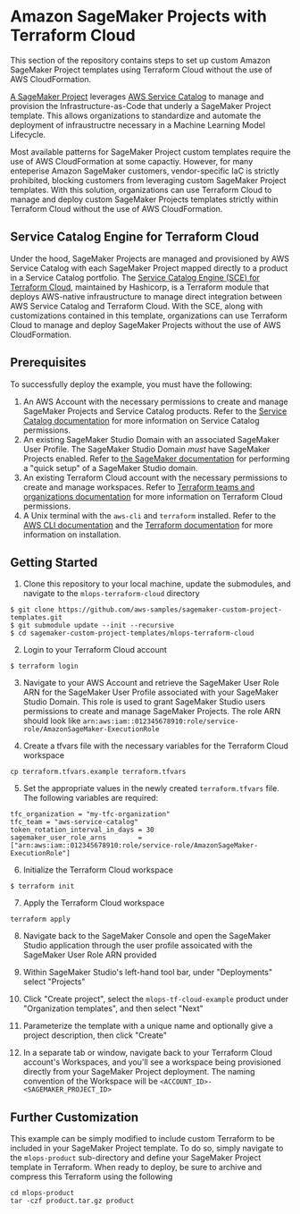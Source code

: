 # Amazon SageMaker Projects with Terraform Cloud

This section of the repository contains steps to set up custom Amazon SageMaker Project templates using Terraform Cloud without the use of AWS CloudFormation.

[A SageMaker Project](https://docs.aws.amazon.com/sagemaker/latest/dg/sagemaker-projects-whatis.html) leverages [AWS Service Catalog](https://docs.aws.amazon.com/servicecatalog/latest/adminguide/introduction.html) to manage and provision the Infrastructure-as-Code that underly a SageMaker Project template. This allows organizations to standardize and automate the deployment of infraustructre necessary in a Machine Learning Model Lifecycle. 

Most available patterns for SageMaker Project custom templates require the use of AWS CloudFormation at some capactiy. However, for many enteperise Amazon SageMaker customers, vendor-specific IaC is strictly prohibited, blocking customers from leveraging custom SageMaker Project templates. With this solution, organizations can use Terraform Cloud to manage and deploy custom SageMaker Projects templates strictly within Terraform Cloud without the use of AWS CloudFormation.


## Service Catalog Engine for Terraform Cloud

Under the hood, SageMaker Projects are managed and provisioned by AWS Service Catalog with each SageMaker Project mapped directly to a product in a Service Catalog portfolio. The [Service Catalog Engine (SCE) for Terraform Cloud](https://github.com/hashicorp/aws-service-catalog-engine-for-tfc), maintained by Hashicorp, is a Terraform module that deploys AWS-native infraustructure to manage direct integration between AWS Service Catalog and Terraform Cloud. With the SCE, along with customizations contained in this template, organizations can use Terraform Cloud to manage and deploy SageMaker Projects without the use of AWS CloudFormation.

## Prerequisites
To successfully deploy the example, you must have the following:
1. An AWS Account with the necessary permissions to create and manage SageMaker Projects and Service Catalog products. Refer to the [Service Catalog documentation](https://docs.aws.amazon.com/servicecatalog/latest/adminguide/introduction.html) for more information on Service Catalog permissions.
2. An existing SageMaker Studio Domain with an associated SageMaker User Profile. The SageMaker Studio Domain *must* have SageMaker Projects enabled. Refer to [the SageMaker documentation](https://docs.aws.amazon.com/sagemaker/latest/dg/onboard-quick-start.html) for performing a "quick setup" of a SageMaker Studio domain.
3. An existing Terraform Cloud account with the necessary permissions to create and manage workspaces. Refer to [Terraform teams and organizations documentation](https://www.terraform.io/docs/cloud/users-teams-organizations/permissions.html) for more information on Terraform Cloud permissions.
4. A Unix terminal with the `aws-cli` and `terraform` installed. Refer to the [AWS CLI documentation](https://docs.aws.amazon.com/cli/latest/userguide/install-cliv2.html) and the [Terraform documentation](https://learn.hashicorp.com/tutorials/terraform/install-cli) for more information on installation.

## Getting Started
1. Clone this repository to your local machine, update the submodules, and navigate to the `mlops-terraform-cloud` directory
```
$ git clone https://github.com/aws-samples/sagemaker-custom-project-templates.git
$ git submodule update --init --recursive
$ cd sagemaker-custom-project-templates/mlops-terraform-cloud
```

2. Login to your Terraform Cloud account
```
$ terraform login
```

3. Navigate to your AWS Account and retrieve the SageMaker User Role ARN for the SageMaker User Profile associated with your SageMaker Studio Domain. This role is used to grant SageMaker Studio users permissions to create and manage SageMaker Projects. The role ARN should look like `arn:aws:iam::012345678910:role/service-role/AmazonSageMaker-ExecutionRole`

4. Create a tfvars file with the necessary variables for the Terraform Cloud workspace 
```
cp terraform.tfvars.example terraform.tfvars
```

5. Set the appropriate values in the newly created `terraform.tfvars` file. The following variables are required:
```
tfc_organization = "my-tfc-organization"
tfc_team = "aws-service-catalog"
token_rotation_interval_in_days = 30
sagemaker_user_role_arns        = ["arn:aws:iam::012345678910:role/service-role/AmazonSageMaker-ExecutionRole"]
```

6. Initialize the Terraform Cloud workspace
```
$ terraform init
```

7. Apply the Terraform Cloud workspace
```
terraform apply
```
8. Navigate back to the SageMaker Console and open the SageMaker Studio application through the user profile assoicated with the SageMaker User Role ARN provided

9. Within SageMaker Studio's left-hand tool bar, under "Deployments" select "Projects"

10. Click "Create project", select the `mlops-tf-cloud-example` product under "Organization templates", and then select "Next"

11. Parameterize the template with a unique name and optionally give a project description, then click "Create"

12. In a separate tab or window, navigate back to your Terraform Cloud account's Workspaces, and you'll see a workspace being provisioned directly from your SageMaker Project deployment. The naming convention of the Workspace will be `<ACCOUNT_ID>-<SAGEMAKER_PROJECT_ID>`

## Further Customization
This example can be simply modified to include custom Terraform to be included in your SageMaker Project template. To do so, simply navigate to the `mlops-product` sub-directory and define your SageMaker Project template in Terraform. When ready to deploy, be sure to archive and compress this Terraform using the following

```
cd mlops-product
tar -czf product.tar.gz product
```
